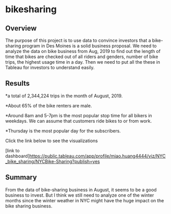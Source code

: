 # bikesharing
## Overview
The purpose of this project is to use data to convince investors that a bike-sharing program in Des Moines is a solid business proposal. We need to analyze the data on bike business from Aug, 2019 to find out the length of time that bikes are checked out of all riders and genders, number of bike trips, the highest usage time in a day. Then we need to put all the these in Tableau for investors to understand easily.

## Results
*a total of 2,344,224 trips in the month of August, 2019.

*About 65% of the bike renters are male.

*Around 8am and 5-7pm is the most popular stop time for all bikers in weekdays. We can assume that customers ride bikes to or from work. 

*Thursday is the most popular day for the subscribers.

Click the link below to see the visualizations

[link to dashboard]https://public.tableau.com/app/profile/miao.huang4444/viz/NYC_bike_sharing/NYCBike-Sharing?publish=yes


## Summary
From the data of bike-sharing business in August, it seems to be a good business to invest. But I think we still need to analyze one of the winter months since the winter weather in NYC might have the huge impact on the bike sharing business. 
